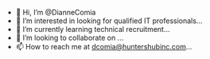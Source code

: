 - 👋 Hi, I’m @DianneComia
- 👀 I’m interested in looking for qualified IT professionals...
- 🌱 I’m currently learning technical recruitment...
- 💞️ I’m looking to collaborate on ...
- 📫 How to reach me at dcomia@huntershubinc.com...

<!---
DianneComia/DianneComia is a ✨ special ✨ repository because its `README.md` (this file) appears on your GitHub profile.
You can click the Preview link to take a look at your changes.
--->
